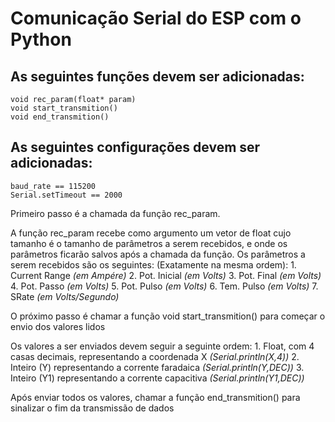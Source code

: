 # Comunicação Serial do ESP com o Python

## As seguintes funções devem ser adicionadas:
	void rec_param(float* param)
	void start_transmition()
	void end_transmition()
## As seguintes configurações devem ser adicionadas:
	baud_rate == 115200
	Serial.setTimeout == 2000 

Primeiro passo é a chamada da função rec_param.

A função rec_param recebe como argumento um vetor de float cujo tamanho é o tamanho de parâmetros a serem recebidos,
e onde os parâmetros ficarão salvos após a chamada da função.
Os parâmetros a serem recebidos são os seguintes: (Exatamente na mesma ordem):
	1. Current Range	*(em Ampére)*
	2. Pot. Inicial 	*(em Volts)*
	3. Pot. Final		*(em Volts)*
	4. Pot. Passo		*(em Volts)*
	5. Pot. Pulso		*(em Volts)*
	6. Tem. Pulso		*(em Volts)*
	7. SRate			*(em Volts/Segundo)*

O próximo passo é chamar a função void start_transmition() para começar o envio dos valores lidos 

Os valores a ser enviados devem seguir a seguinte ordem:
	1. Float, com 4 casas decimais, representando a coordenada X 	*(Serial.println(X,4))*
	2. Inteiro (Y) representando a corrente faradaica 				*(Serial.println(Y,DEC))*
	3. Inteiro (Y1) representando a corrente capacitiva 			*(Serial.println(Y1,DEC))*

Após enviar todos os valores, chamar a função end_transmition() para sinalizar o fim da transmissão de dados